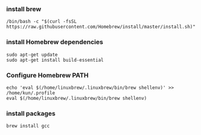### install brew
```
/bin/bash -c "$(curl -fsSL https://raw.githubusercontent.com/Homebrew/install/master/install.sh)"
```
### install Homebrew dependencies
```
sudo apt-get update
sudo apt-get install build-essential
```
### Configure Homebrew PATH
```
echo 'eval $(/home/linuxbrew/.linuxbrew/bin/brew shellenv)' >> /home/kun/.profile
eval $(/home/linuxbrew/.linuxbrew/bin/brew shellenv)
```

### install packages
```
brew install gcc
```